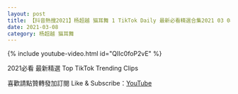 ```yaml
---
layout: post
title: 【抖音熱搜2021】杨超越 猫耳舞 1 TikTok Daily 最新必看精選合集2021 03 08
date: 2021-03-08
category: 杨超越 猫耳舞
---
```


{% include youtube-video.html id="QIIc0foP2vE" %}

2021必看 最新精選 Top TikTok Trending Clips

喜歡請點贊轉發加訂閱 Like & Subscribe：[YouTube](https://www.youtube.com/channel/UCAoR7VcanIPd04uEq_GIylA/videos)

